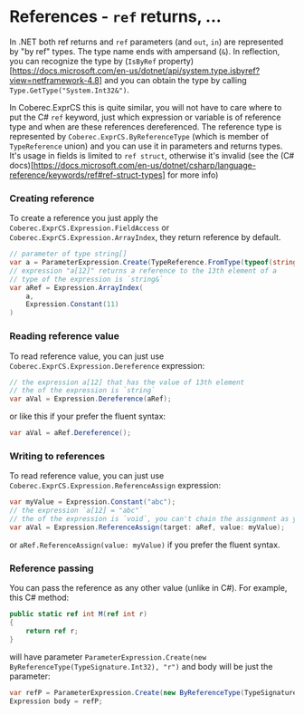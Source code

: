 # References - `ref` returns, ...

In .NET both ref returns and `ref` parameters (and `out`, `in`) are represented by "by ref" types. The type name ends with ampersand (`&`). In reflection, you can recognize the type by (`IsByRef` property)[https://docs.microsoft.com/en-us/dotnet/api/system.type.isbyref?view=netframework-4.8] and you can obtain the type by calling `Type.GetType("System.Int32&")`.

In Coberec.ExprCS this is quite similar, you will not have to care where to put the C# `ref` keyword, just which expression or variable is of reference type and when are these references dereferenced. The reference type is represented by `Coberec.ExprCS.ByReferenceType` (which is member of `TypeReference` union) and you can use it in parameters and returns types. It's usage in fields is limited to `ref struct`, otherwise it's invalid (see the (C# docs)[https://docs.microsoft.com/en-us/dotnet/csharp/language-reference/keywords/ref#ref-struct-types] for more info) <!-- TODO: tests&validation for this -->

### Creating reference

To create a reference you just apply the `Coberec.ExprCS.Expression.FieldAccess` or `Coberec.ExprCS.Expression.ArrayIndex`, they return reference by default.

```csharp
// parameter of type string[]
var a = ParameterExpression.Create(TypeReference.FromType(typeof(string[])), "a");
// expression "a[12]" returns a reference to the 13th element of a
// type of the expression is `string&`
var aRef = Expression.ArrayIndex(
    a,
    Expression.Constant(11)
)

```

### Reading reference value

To read reference value, you can just use `Coberec.ExprCS.Expression.Dereference` expression:

```csharp
// the expression a[12] that has the value of 13th element
// the of the expression is `string`
var aVal = Expression.Dereference(aRef);
```

or like this if your prefer the fluent syntax:

```csharp
var aVal = aRef.Dereference();
```

### Writing to references

To read reference value, you can just use `Coberec.ExprCS.Expression.ReferenceAssign` expression:

```csharp
var myValue = Expression.Constant("abc");
// the expression `a[12] = "abc"`
// the of the expression is `void`, you can't chain the assignment as you can in C-like languages
var aVal = Expression.ReferenceAssign(target: aRef, value: myValue);
```

or `aRef.ReferenceAssign(value: myValue)` if you prefer the fluent syntax.

### Reference passing

You can pass the reference as any other value (unlike in C#). For example, this C# method:

```csharp
public static ref int M(ref int r)
{
    return ref r;
}
```

will have parameter `ParameterExpression.Create(new ByReferenceType(TypeSignature.Int32), "r")` and body will be just the parameter:

```csharp
var refP = ParameterExpression.Create(new ByReferenceType(TypeSignature.Int32), "r");
Expression body = refP;
```
